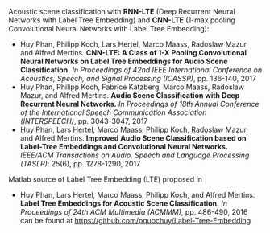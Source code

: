 Acoustic scene classification with **RNN-LTE** (Deep Recurrent Neural Networks with Label Tree Embedding) and **CNN-LTE** (1-max pooling Convolutional Neural Networks with Label Tree Embedding):

- Huy Phan, Philipp Koch, Lars Hertel, Marco Maass, Radoslaw Mazur, and Alfred Mertins. **CNN-LTE: A Class of 1-X Pooling Convolutional Neural Networks on Label Tree Embeddings for Audio Scene Classification.** _In Proceedings of 42nd IEEE International Conference on Acoustics, Speech, and Signal Processing (ICASSP)_, pp. 136-140, 2017  
- Huy Phan, Philipp Koch, Fabrice Katzberg, Marco Maass, Radoslaw Mazur, and Alfred Mertins. **Audio Scene Classification with Deep Recurrent Neural Networks.** _In Proceedings of 18th Annual Conference of the International Speech Communication Association (INTERSPEECH)_, pp. 3043-3047, 2017  
- Huy Phan, Lars Hertel, Marco Maass, Philipp Koch, Radoslaw Mazur, and Alfred Mertins. **Improved Audio Scene Classification based on Label-Tree Embeddings and Convolutional Neural Networks.** _IEEE/ACM Transactions on Audio, Speech and Language Processing (TASLP)_: 25(6), pp. 1278-1290, 2017

Matlab source of Label Tree Embedding (LTE) proposed in 
- Huy Phan, Lars Hertel, Marco Maass, Philipp Koch, and Alfred Mertins. **Label Tree Embeddings for Acoustic Scene Classification.** _In Proceedings of 24th ACM Multimedia (ACMMM)_, pp. 486-490, 2016  
can be found at https://github.com/pquochuy/Label-Tree-Embedding

